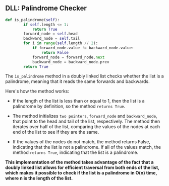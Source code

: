 ## DLL: Palindrome Checker

```python
def is_palindrome(self):
        if self.length <= 1:
            return True
        forward_node = self.head
        backward_node = self.tail
        for i in range(self.length // 2):
            if forward_node.value != backward_node.value:
                return False
            forward_node = forward_node.next
            backward_node = backward_node.prev
        return True
```

The `is_palindrome` method in a doubly linked list checks whether the list is a palindrome, meaning that it reads the same forwards and backwards.

Here's how the method works:

- If the length of the list is less than or equal to 1, then the list is a palindrome by definition, so the method `returns True`.

- The method initializes `two pointers`, `forward_node` and `backward_node`, that point to the head and tail of the list, respectively. The method then iterates over half of the list, comparing the values of the nodes at each end of the list to see if they are the same.

- If the values of the nodes do not match, the method returns False, indicating that the list is not a palindrome. If all of the values match, the method `returns True`, indicating that the list is a palindrome.


**This implementation of the method takes advantage of the fact that a doubly linked list allows for efficient traversal from both ends of the list, which makes it possible to check if the list is a palindrome in O(n) time, where n is the length of the list.**

